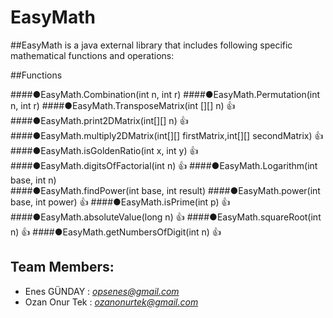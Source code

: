 # EasyMath
##EasyMath is a java external library that includes following specific mathematical functions and operations:

##Functions

####●EasyMath.Combination(int n, int r)
####●EasyMath.Permutation(int n, int r)
####●EasyMath.TransposeMatrix(int [][] n) :thumbsup:
####●EasyMath.print2DMatrix(int[][] n) :thumbsup:
####●EasyMath.multiply2DMatrix(int[][] firstMatrix,int[][] secondMatrix) :thumbsup:
####●EasyMath.isGoldenRatio(int x, int y) :thumbsup:
####●EasyMath.digitsOfFactorial(int n)  :thumbsup:
####●EasyMath.Logarithm(int base, int n)  
####●EasyMath.findPower(int base, int result) 
####●EasyMath.power(int base, int power)  :thumbsup:
####●EasyMath.isPrime(int p)  :thumbsup:
####●EasyMath.absoluteValue(long n) :thumbsup:
####●EasyMath.squareRoot(int n)  :thumbsup:
####●EasyMath.getNumbersOfDigit(int n)  :thumbsup:

## Team Members:
- Enes GÜNDAY   : *opsenes@gmail.com*
- Ozan Onur Tek : *ozanonurtek@gmail.com*
